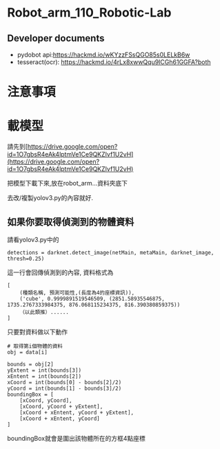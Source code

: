 # Robot_arm_110_Robotic-Lab
## Developer documents
*   pydobot api:https://hackmd.io/wKYzzFSsQGO85s0LELkB6w
*   tesseract(ocr): https://hackmd.io/4rLx8xwwQqu9ICGh61GGFA?both

# 注意事項
# 載模型
請先到[https://drive.google.com/open?id=1O7gbsR4eAk4lptmVe1Ce9QKZIvf1U2vH](https://drive.google.com/open?id=1O7gbsR4eAk4lptmVe1Ce9QKZIvf1U2vH)

把模型下載下來,放在robot_arm...資料夾底下


去改/複製yolov3.py的內容就好.

## 如果你要取得偵測到的物體資料
請看yolov3.py中的
```
detections = darknet.detect_image(netMain, metaMain, darknet_image, thresh=0.25)
```
這一行會回傳偵測到的內容, 資料格式為
```
[
    (種類名稱, 預測可能性,(長度為4的座標資訊)),
    ('cube', 0.9999891519546509, (2851.58935546875, 1735.2767333984375, 876.068115234375, 816.390380859375))
    （以此類推）......
]
```
只要對資料做以下動作
```
# 取得第i個物體的資料
obj = data[i] 

bounds = obj[2]
yExtent = int(bounds[3])
xEntent = int(bounds[2])
xCoord = int(bounds[0] - bounds[2]/2)
yCoord = int(bounds[1] - bounds[3]/2)
boundingBox = [
    [xCoord, yCoord],
    [xCoord, yCoord + yExtent],
    [xCoord + xEntent, yCoord + yExtent],
    [xCoord + xEntent, yCoord]
]
```
boundingBox就會是圍出該物體所在的方框4點座標
